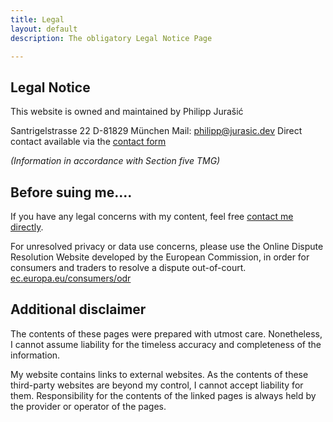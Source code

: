 ```yaml
---
title: Legal
layout: default
description: The obligatory Legal Notice Page

---
```

## Legal Notice

This website is owned and maintained by Philipp Jurašić

Santrigelstrasse 22
D-81829 München
Mail: [philipp@jurasic.dev](mailto:philipp@jurasic.dev "contact Email")
Direct contact available via the [contact form](/about/ "Contact")

_(Information in accordance with Section five TMG)_

## Before suing me....

If you have any legal concerns with my content, feel free [contact me directly](/about/ "Contact").

For unresolved  privacy or data use concerns, please use the Online Dispute Resolution Website developed by the European Commission, in order for consumers and traders to resolve a dispute out-of-court. [ec.europa.eu/consumers/odr](http://www.ec.europa.eu/consumers/odr "European Online Dispute Resolution Website")

## Additional disclaimer

The contents of these pages were prepared with utmost care. Nonetheless, I cannot assume liability for the timeless accuracy and completeness of the information.

My website contains links to external websites. As the contents of these third-party websites are beyond my control, I cannot accept liability for them. Responsibility for the contents of the linked pages is always held by the provider or operator of the pages.